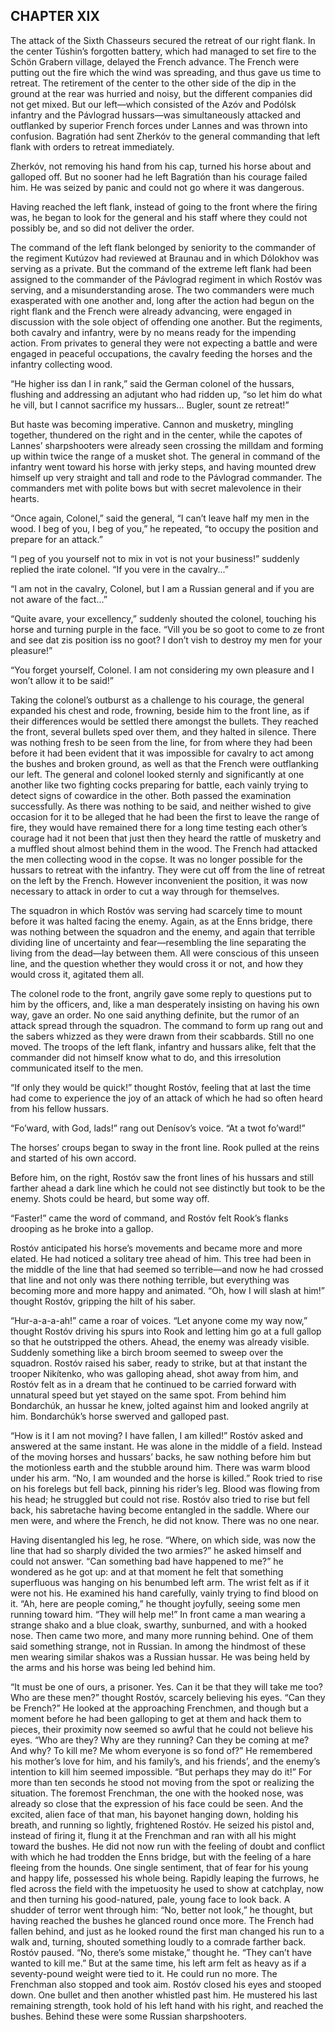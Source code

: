 ## CHAPTER XIX

The attack of the Sixth Chasseurs secured the retreat of our right
flank. In the center Túshin’s forgotten battery, which had managed to
set fire to the Schön Grabern village, delayed the French advance. The
French were putting out the fire which the wind was spreading, and thus
gave us time to retreat. The retirement of the center to the other side
of the dip in the ground at the rear was hurried and noisy, but the
different companies did not get mixed. But our left—which consisted
of the Azóv and Podólsk infantry and the Pávlograd hussars—was
simultaneously attacked and outflanked by superior French forces under
Lannes and was thrown into confusion. Bagratión had sent Zherkóv
to the general commanding that left flank with orders to retreat
immediately.

Zherkóv, not removing his hand from his cap, turned his horse about
and galloped off. But no sooner had he left Bagratión than his courage
failed him. He was seized by panic and could not go where it was
dangerous.

Having reached the left flank, instead of going to the front where the
firing was, he began to look for the general and his staff where they
could not possibly be, and so did not deliver the order.

The command of the left flank belonged by seniority to the commander of
the regiment Kutúzov had reviewed at Braunau and in which Dólokhov was
serving as a private. But the command of the extreme left flank had been
assigned to the commander of the Pávlograd regiment in which Rostóv
was serving, and a misunderstanding arose. The two commanders were much
exasperated with one another and, long after the action had begun on
the right flank and the French were already advancing, were engaged
in discussion with the sole object of offending one another. But the
regiments, both cavalry and infantry, were by no means ready for the
impending action. From privates to general they were not expecting a
battle and were engaged in peaceful occupations, the cavalry feeding the
horses and the infantry collecting wood.

“He higher iss dan I in rank,” said the German colonel of the
hussars, flushing and addressing an adjutant who had ridden up, “so
let him do what he vill, but I cannot sacrifice my hussars... Bugler,
sount ze retreat!”

But haste was becoming imperative. Cannon and musketry, mingling
together, thundered on the right and in the center, while the capotes
of Lannes’ sharpshooters were already seen crossing the milldam and
forming up within twice the range of a musket shot. The general in
command of the infantry went toward his horse with jerky steps, and
having mounted drew himself up very straight and tall and rode to the
Pávlograd commander. The commanders met with polite bows but with
secret malevolence in their hearts.

“Once again, Colonel,” said the general, “I can’t leave half
my men in the wood. I beg of you, I beg of you,” he repeated, “to
occupy the position and prepare for an attack.”

“I peg of you yourself not to mix in vot is not your business!”
suddenly replied the irate colonel. “If you vere in the cavalry...”

“I am not in the cavalry, Colonel, but I am a Russian general and if
you are not aware of the fact...”

“Quite avare, your excellency,” suddenly shouted the colonel,
touching his horse and turning purple in the face. “Vill you be so
goot to come to ze front and see dat zis position iss no goot? I don’t
vish to destroy my men for your pleasure!”

“You forget yourself, Colonel. I am not considering my own pleasure
and I won’t allow it to be said!”

Taking the colonel’s outburst as a challenge to his courage, the
general expanded his chest and rode, frowning, beside him to the
front line, as if their differences would be settled there amongst the
bullets. They reached the front, several bullets sped over them, and
they halted in silence. There was nothing fresh to be seen from the
line, for from where they had been before it had been evident that it
was impossible for cavalry to act among the bushes and broken ground,
as well as that the French were outflanking our left. The general
and colonel looked sternly and significantly at one another like two
fighting cocks preparing for battle, each vainly trying to detect signs
of cowardice in the other. Both passed the examination successfully. As
there was nothing to be said, and neither wished to give occasion for
it to be alleged that he had been the first to leave the range of fire,
they would have remained there for a long time testing each other’s
courage had it not been that just then they heard the rattle of musketry
and a muffled shout almost behind them in the wood. The French had
attacked the men collecting wood in the copse. It was no longer possible
for the hussars to retreat with the infantry. They were cut off from
the line of retreat on the left by the French. However inconvenient the
position, it was now necessary to attack in order to cut a way through
for themselves.

The squadron in which Rostóv was serving had scarcely time to mount
before it was halted facing the enemy. Again, as at the Enns bridge,
there was nothing between the squadron and the enemy, and again that
terrible dividing line of uncertainty and fear—resembling the line
separating the living from the dead—lay between them. All were
conscious of this unseen line, and the question whether they would cross
it or not, and how they would cross it, agitated them all.

The colonel rode to the front, angrily gave some reply to questions put
to him by the officers, and, like a man desperately insisting on having
his own way, gave an order. No one said anything definite, but the rumor
of an attack spread through the squadron. The command to form up rang
out and the sabers whizzed as they were drawn from their scabbards.
Still no one moved. The troops of the left flank, infantry and hussars
alike, felt that the commander did not himself know what to do, and this
irresolution communicated itself to the men.

“If only they would be quick!” thought Rostóv, feeling that at last
the time had come to experience the joy of an attack of which he had so
often heard from his fellow hussars.

“Fo’ward, with God, lads!” rang out Denísov’s voice. “At a
twot fo’ward!”

The horses’ croups began to sway in the front line. Rook pulled at the
reins and started of his own accord.

Before him, on the right, Rostóv saw the front lines of his hussars and
still farther ahead a dark line which he could not see distinctly but
took to be the enemy. Shots could be heard, but some way off.

“Faster!” came the word of command, and Rostóv felt Rook’s flanks
drooping as he broke into a gallop.

Rostóv anticipated his horse’s movements and became more and more
elated. He had noticed a solitary tree ahead of him. This tree had been
in the middle of the line that had seemed so terrible—and now he
had crossed that line and not only was there nothing terrible, but
everything was becoming more and more happy and animated. “Oh, how I
will slash at him!” thought Rostóv, gripping the hilt of his saber.

“Hur-a-a-a-ah!” came a roar of voices. “Let anyone come my way
now,” thought Rostóv driving his spurs into Rook and letting him go
at a full gallop so that he outstripped the others. Ahead, the enemy was
already visible. Suddenly something like a birch broom seemed to sweep
over the squadron. Rostóv raised his saber, ready to strike, but at
that instant the trooper Nikítenko, who was galloping ahead, shot away
from him, and Rostóv felt as in a dream that he continued to be carried
forward with unnatural speed but yet stayed on the same spot. From
behind him Bondarchúk, an hussar he knew, jolted against him and looked
angrily at him. Bondarchúk’s horse swerved and galloped past.

“How is it I am not moving? I have fallen, I am killed!” Rostóv
asked and answered at the same instant. He was alone in the middle of a
field. Instead of the moving horses and hussars’ backs, he saw nothing
before him but the motionless earth and the stubble around him. There
was warm blood under his arm. “No, I am wounded and the horse is
killed.” Rook tried to rise on his forelegs but fell back, pinning his
rider’s leg. Blood was flowing from his head; he struggled but could
not rise. Rostóv also tried to rise but fell back, his sabretache
having become entangled in the saddle. Where our men were, and where the
French, he did not know. There was no one near.

Having disentangled his leg, he rose. “Where, on which side, was now
the line that had so sharply divided the two armies?” he asked himself
and could not answer. “Can something bad have happened to me?”
he wondered as he got up: and at that moment he felt that something
superfluous was hanging on his benumbed left arm. The wrist felt as if
it were not his. He examined his hand carefully, vainly trying to find
blood on it. “Ah, here are people coming,” he thought joyfully,
seeing some men running toward him. “They will help me!” In front
came a man wearing a strange shako and a blue cloak, swarthy, sunburned,
and with a hooked nose. Then came two more, and many more running
behind. One of them said something strange, not in Russian. In among the
hindmost of these men wearing similar shakos was a Russian hussar. He
was being held by the arms and his horse was being led behind him.

“It must be one of ours, a prisoner. Yes. Can it be that they will
take me too? Who are these men?” thought Rostóv, scarcely believing
his eyes. “Can they be French?” He looked at the approaching
Frenchmen, and though but a moment before he had been galloping to get
at them and hack them to pieces, their proximity now seemed so awful
that he could not believe his eyes. “Who are they? Why are they
running? Can they be coming at me? And why? To kill me? Me whom everyone
is so fond of?” He remembered his mother’s love for him, and his
family’s, and his friends’, and the enemy’s intention to kill him
seemed impossible. “But perhaps they may do it!” For more than ten
seconds he stood not moving from the spot or realizing the situation.
The foremost Frenchman, the one with the hooked nose, was already so
close that the expression of his face could be seen. And the excited,
alien face of that man, his bayonet hanging down, holding his breath,
and running so lightly, frightened Rostóv. He seized his pistol and,
instead of firing it, flung it at the Frenchman and ran with all his
might toward the bushes. He did not now run with the feeling of doubt
and conflict with which he had trodden the Enns bridge, but with the
feeling of a hare fleeing from the hounds. One single sentiment, that
of fear for his young and happy life, possessed his whole being. Rapidly
leaping the furrows, he fled across the field with the impetuosity he
used to show at catchplay, now and then turning his good-natured, pale,
young face to look back. A shudder of terror went through him: “No,
better not look,” he thought, but having reached the bushes he glanced
round once more. The French had fallen behind, and just as he looked
round the first man changed his run to a walk and, turning, shouted
something loudly to a comrade farther back. Rostóv paused. “No,
there’s some mistake,” thought he. “They can’t have wanted to
kill me.” But at the same time, his left arm felt as heavy as if
a seventy-pound weight were tied to it. He could run no more. The
Frenchman also stopped and took aim. Rostóv closed his eyes and stooped
down. One bullet and then another whistled past him. He mustered his
last remaining strength, took hold of his left hand with his right, and
reached the bushes. Behind these were some Russian sharpshooters.





